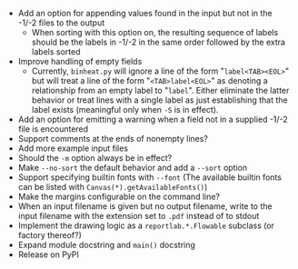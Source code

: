 - Add an option for appending values found in the input but not in the -1/-2
  files to the output
    - When sorting with this option on, the resulting sequence of labels should
      be the labels in -1/-2 in the same order followed by the extra labels
      sorted
- Improve handling of empty fields
    - Currently, `binheat.py` will ignore a line of the form "`label<TAB><EOL>`"
      but will treat a line of the form "`<TAB>label<EOL>`" as denoting a
      relationship from an empty label to "`label`".  Either eliminate the
      latter behavior or treat lines with a single label as just establishing
      that the label exists (meaningful only when `-S` is in effect).
- Add an option for emitting a warning when a field not in a supplied -1/-2
  file is encountered
- Support comments at the ends of nonempty lines?
- Add more example input files
- Should the `-m` option always be in effect?
- Make `--no-sort` the default behavior and add a `--sort` option
- Support specifying builtin fonts with `--font` (The available builtin fonts
  can be listed with `Canvas(*).getAvailableFonts()`)
- Make the margins configurable on the command line?
- When an input filename is given but no output filename, write to the input
  filename with the extension set to `.pdf` instead of to stdout
- Implement the drawing logic as a `reportlab.*.Flowable` subclass (or factory
  thereof?)
- Expand module docstring and `main()` docstring
- Release on PyPI
